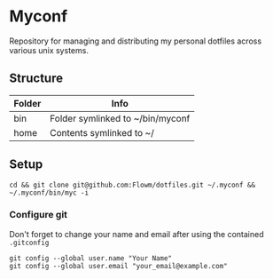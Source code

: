 # Myconf

Repository for managing and distributing my personal dotfiles across various unix systems.

## Structure
| Folder | Info                             |
|--------|----------------------------------|
| bin    | Folder symlinked to ~/bin/myconf |
| home   | Contents symlinked to ~/         |

## Setup
```
cd && git clone git@github.com:Flowm/dotfiles.git ~/.myconf && ~/.myconf/bin/myc -i
```

### Configure git
Don't forget to change your name and email after using the contained `.gitconfig`
```
git config --global user.name "Your Name"
git config --global user.email "your_email@example.com"
```
